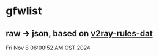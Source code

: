 # gfwlist
## raw -> json, based on [v2ray-rules-dat](https://github.com/Loyalsoldier/v2ray-rules-dat)
Fri Nov  8 06:00:52 AM CST 2024

